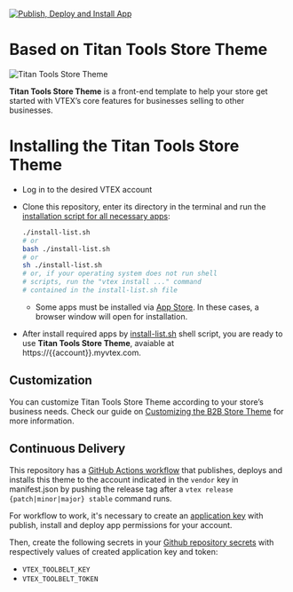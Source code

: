 [![Publish, Deploy and Install App](https://github.com/leandrodasler/vtextitantools/actions/workflows/publish-deploy-and-install.yml/badge.svg)](https://github.com/leandrodasler/vtextitantools/actions/workflows/publish-deploy-and-install.yml)

# Based on Titan Tools Store Theme

![Titan Tools Store Theme](https://vtextitantools.vtexassets.com/arquivos/orange-titantools-logo.svg)

**Titan Tools Store Theme** is a front-end template to help your store get started with VTEX’s core features for businesses selling to other businesses.

# Installing the Titan Tools Store Theme

- Log in to the desired VTEX account
- Clone this repository, enter its directory in the terminal and run the [installation script for all necessary apps](../install-list.sh):

  ```bash
  ./install-list.sh
  # or
  bash ./install-list.sh
  # or
  sh ./install-list.sh
  # or, if your operating system does not run shell
  # scripts, run the "vtex install ..." command
  # contained in the install-list.sh file 
  ```

  - Some apps must be installed via [App Store](https://apps.vtex.com). In these cases, a browser window will open for installation.

- After install required apps by [install-list.sh](../install-list.sh) shell script, you are ready to use **Titan Tools Store Theme**, avaiable at https://{{account}}.myvtex.com.

## Customization

You can customize Titan Tools Store Theme according to your store’s business needs. Check our guide on [Customizing the B2B Store Theme](https://developers.vtex.com/vtex-developer-docs/docs/customizing-the-b2b-store-theme) for more information.

## Continuous Delivery

This repository has a [GitHub Actions workflow](../.github/workflows/publish-deploy-and-install.yml) that publishes, deploys and installs this theme to the account indicated in the `vendor` key in manifest.json by pushing the release tag after a `vtex release {patch|minor|major} stable` command runs.

For workflow to work, it's necessary to create an [application key](https://help.vtex.com/pt/tutorial/chaves-de-aplicacao--2iffYzlvvz4BDMr6WGUtet) with publish, install and deploy app permissions for your account.

Then, create the following secrets in your [Github repository secrets](https://docs.github.com/pt/actions/security-guides/using-secrets-in-github-actions) with respectively values of created application key and token:

- `VTEX_TOOLBELT_KEY`
- `VTEX_TOOLBELT_TOKEN`
